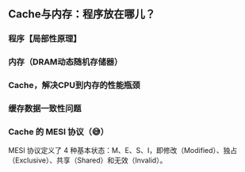 ## Cache与内存：程序放在哪儿？

### 程序【局部性原理】

### 内存（DRAM动态随机存储器）

### Cache，解决CPU到内存的性能瓶颈

### 缓存数据一致性问题

### Cache 的 MESI 协议（😅）

MESI 协议定义了 4 种基本状态：M、E、S、I，即修改（Modified）、独占（Exclusive）、共享（Shared）和无效（Invalid）。

